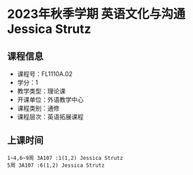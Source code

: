 # 2023年秋季学期 英语文化与沟通 Jessica Strutz






## 课程信息

- 课程号：FL1110A.02
- 学分：1
- 教学类型：理论课
- 开课单位：外语教学中心
- 课程类别：通修
- 课程层次：英语拓展课程

## 上课时间

```
1~4,6~9周 3A107 :1(1,2) Jessica Strutz
5周 3A107 :6(1,2) Jessica Strutz
```

